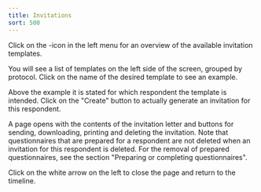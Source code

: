 ```yaml
---
title: Invitations
sort: 500
---
```


Click on the  <icon name="invitations_icon" />-icon in the left menu for an overview of the available invitation templates.

<screenshot src="/screenshots/dossier_invite0.png" />

You will see a list of templates on the left side of the screen, grouped by protocol. Click on the name of the desired template to see an example.

<screenshot src="/screenshots/dossier_invite1.png" />

Above the example it is stated for which respondent the template is intended.
Click on the "Create" button to actually generate an invitation for this respondent.

<screenshot src="/screenshots/dossier_invite2.png" />

A page opens with the contents of the invitation letter and buttons for sending, downloading, printing and deleting the invitation. Note that questionnaires that are prepared for a respondent are not deleted when an invitation for this respondent is deleted. For the removal of prepared questionnaires, see the section "Preparing or completing questionnaires".

Click on the white arrow on the left to close the page and return to the timeline.

<screenshot src="/screenshots/dossier_invites_edit1.png" />
